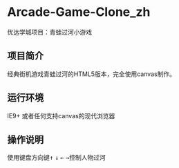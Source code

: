 # Arcade-Game-Clone_zh
优达学城项目：青蛙过河小游戏

## 项目简介
经典街机游戏青蛙过河的HTML5版本，完全使用canvas制作。

## 运行环境
IE9+ 或者任何支持canvas的现代浏览器

## 操作说明
使用键盘方向键<kbd>↑</kbd> <kbd>↓</kbd> <kbd>←</kbd> <kbd>→</kbd>控制人物过河